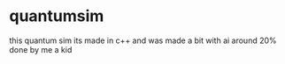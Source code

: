 # quantumsim
this quantum sim its made in c++ and was made a bit with ai around 20% done by me a kid
